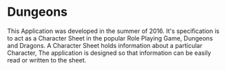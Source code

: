 # Dungeons
This Application was developed in the summer of 2016. It's specification is to act as a Character Sheet in the popular Role Playing Game, Dungeons and Dragons. A Character Sheet holds information about a particular Character, The application is designed so that information can be easily read or written to the sheet.
